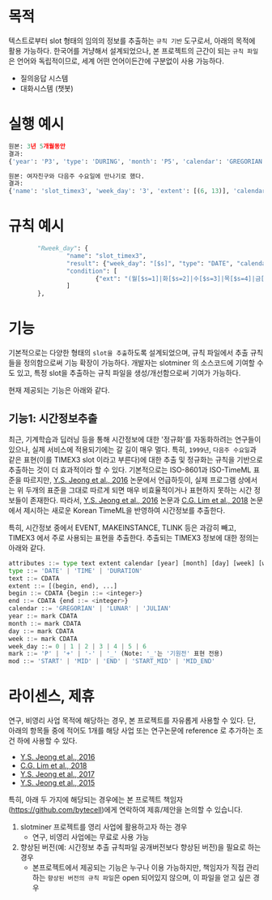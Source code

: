 # 목적

텍스트로부터 slot 형태의 임의의 정보를 추출하는 `규칙 기반` 도구로서, 아래의 목적에 활용 가능하다.
한국어를 겨냥해서 설계되었으나, 본 프로젝트의 근간이 되는 `규칙 파일`은 언어와 독립적이므로, 세계 어떤 언어이든간에 구분없이 사용 가능하다.

- 질의응답 시스템
- 대화시스템 (챗봇)


# 실행 예시
```python
원본: 3년 5개월동안
결과:
{'year': 'P3', 'type': 'DURING', 'month': 'P5', 'calendar': 'GREGORIAN', 'text': '3년 5개월', 'name': 'slot_timex3', 'extent': [(0, 6)]}

원본: 여자친구와 다음주 수요일에 만나기로 했다.
결과:
{'name': 'slot_timex3', 'week_day': '3', 'extent': [(6, 13)], 'calendar': 'GREGORIAN', 'type': 'DATE', 'text': '다음주 수요일', 'week': '+1'}
```

# 규칙 예시
```python
        "Rweek_day": {
                "name": "slot_timex3",
                "result": {"week_day": "[$s]", "type": "DATE", "calendar": "GREGORIAN"},
                "condition": [
                        {"ext": "(월[$s=1]|화[$s=2]|수[$s=3]|목[$s=4]|금[$s=5]|토[$s=6]|일[$s=0])요일"}
                ]
        },

```

# 기능

기본적으로는 다양한 형태의 `slot을 추출`하도록 설계되었으며, 규칙 파일에서 추출 규칙들을 정의함으로써 기능 확장이 가능하다.
개발자는 slotminer 의 소스코드에 기여할 수도 있고, 특정 slot을 추출하는 규칙 파일을 생성/개선함으로써 기여가 가능하다.

현재 제공되는 기능은 아래와 같다.

## 기능1: 시간정보추출

최근, 기계학습과 딥러닝 등을 통해 시간정보에 대한 '정규화'를 자동화하려는 연구들이 있으나, 실제 서비스에 적용되기에는 갈 길이 매우 멀다.
특히, `1999년`, `다음주 수요일`과 같은 표현(이를 TIMEX3 slot 이라고 부른다)에 대한 추출 및 정규화는 규칙을 기반으로 추출하는 것이 더 효과적이라 할 수 있다.
기본적으로는 ISO-8601과 ISO-TimeML 표준을 따르지만, [Y.S. Jeong et al., 2016](http://www.lrec-conf.org/proceedings/lrec2016/pdf/175_Paper.pdf) 논문에서 언급하듯이, 실제 프로그램 상에서는 위 두개의 표준을 그대로 따르게 되면 매우 비효율적이거나 표현하지 못하는 시간 정보들이 존재한다.
따라서, [Y.S. Jeong et al., 2016](http://www.lrec-conf.org/proceedings/lrec2016/pdf/175_Paper.pdf) 논문과 [C.G. Lim et al., 2018](http://aclweb.org/anthology/L18-1326) 논문에서 제시하는 새로운 Korean TimeML을 반영하여 시간정보를 추출한다.

특히, 시간정보 중에서 EVENT, MAKEINSTANCE, TLINK 등은 과감히 빼고, TIMEX3 에서 주로 사용되는 표현을 추출한다.
추출되는 TIMEX3 정보에 대한 정의는 아래와 같다.

```python
attributes ::= type text extent calendar [year] [month] [day] [week] [week_day] [mod] 
type ::= 'DATE' | 'TIME' | 'DURATION'
text ::= CDATA
extent ::= [(begin, end), ...]
begin ::= CDATA {begin ::= <integer>}
end ::= CDATA {end ::= <integer>}
calendar ::= 'GREGORIAN' | 'LUNAR' | 'JULIAN'
year ::= mark CDATA
month ::= mark CDATA
day ::= mark CDATA
week ::= mark CDATA
week_day ::= 0 | 1 | 2 | 3 | 4 | 5 | 6
mark ::= 'P' | '+' | '-' | '_' (Note: '_'는 '기원전' 표현 전용)
mod ::= 'START' | 'MID' | 'END' | 'START_MID' | 'MID_END'
```


# 라이센스, 제휴

연구, 비영리 사업 목적에 해당하는 경우, 본 프로젝트를 자유롭게 사용할 수 있다.
단, 아래의 항목들 중에 적어도 1개를 해당 사업 또는 연구논문에 reference 로 추가하는 조건 하에 사용할 수 있다.

- [Y.S. Jeong et al., 2016](http://www.lrec-conf.org/proceedings/lrec2016/pdf/175_Paper.pdf)
- [C.G. Lim et al., 2018](http://aclweb.org/anthology/L18-1326)
- [Y.S. Jeong et al., 2017](http://www.dbpia.co.kr/Journal/ArticleDetail/NODE07286957)
- [Y.S. Jeong et al., 2015](http://aclweb.org/anthology/K15-1028)

특히, 아래 두 가지에 해당되는 경우에는 본 프로젝트 책임자(https://github.com/bytecell)에게 연락하여 제휴/제안을 논의할 수 있습니다.

1. slotminer 프로젝트를 영리 사업에 활용하고자 하는 경우
   - 연구, 비영리 사업에는 무료로 사용 가능
2. 향상된 버전(예: 시간정보 추출 규칙파일 공개버전보다 향상된 버전)을 필요로 하는 경우
   - 본프로젝트에서 제공되는 기능은 누구나 이용 가능하지만, 책임자가 직접 관리하는 `향상된 버전의 규칙 파일`은 open 되어있지 않으며, 이 파일을 얻고 싶은 경우
